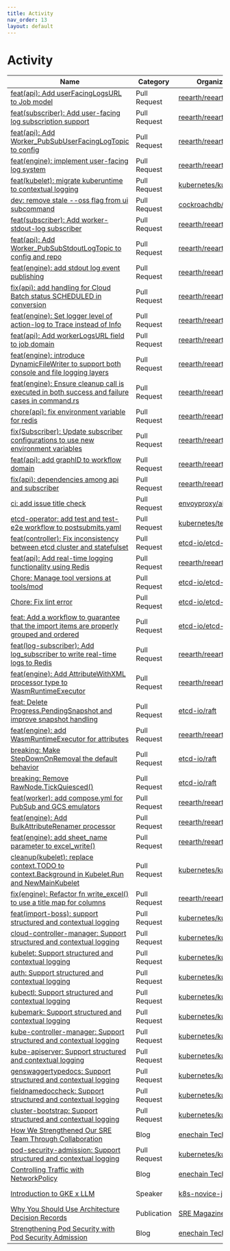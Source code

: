 ```yaml
---
title: Activity
nav_order: 13
layout: default
---
```


# Activity

| Name                                                                                             | Category     | Organization                                            | Date     |
| ------------------------------------------------------------------------------------------------ | ------------ | --------------------------------------------- | ------------------ |
| [feat(api): Add userFacingLogsURL to Job model](https://github.com/reearth/reearth-flow/pull/1332) | Pull Request | [reearth/reearth-flow](https://github.com/reearth/reearth-flow) | 2025-08|
| [feat(subscriber): Add user-facing log subscription support](https://github.com/reearth/reearth-flow/pull/1331) | Pull Request | [reearth/reearth-flow](https://github.com/reearth/reearth-flow) | 2025-08|
| [feat(api): Add Worker_PubSubUserFacingLogTopic to config](https://github.com/reearth/reearth-flow/pull/1304) | Pull Request | [reearth/reearth-flow](https://github.com/reearth/reearth-flow) | 2025-08|
| [feat(engine): implement user-facing log system](https://github.com/reearth/reearth-flow/pull/1222) | Pull Request | [reearth/reearth-flow](https://github.com/reearth/reearth-flow) | 2025-06|
| [feat(kubelet): migrate kuberuntime to contextual logging](https://github.com/kubernetes/kubernetes/pull/132427) | Pull Request | [kubernetes/kubernetes](https://github.com/kubernetes/kubernetes) | 2025-06|
| [dev: remove stale --oss flag from ui subcommand](https://github.com/cockroachdb/cockroach/pull/147978) | Pull Request | [cockroachdb/cockroach](https://github.com/cockroachdb/cockroach) | 2025-06|
| [feat(subscriber): Add worker-stdout-log subscriber](https://github.com/reearth/reearth-flow/pull/1199) | Pull Request | [reearth/reearth-flow](https://github.com/reearth/reearth-flow) | 2025-05|
| [feat(api): Add Worker_PubSubStdoutLogTopic to config and repo](https://github.com/reearth/reearth-flow/pull/1187) | Pull Request | [reearth/reearth-flow](https://github.com/reearth/reearth-flow) | 2025-05|
| [feat(engine): add stdout log event publishing](https://github.com/reearth/reearth-flow/pull/1167) | Pull Request | [reearth/reearth-flow](https://github.com/reearth/reearth-flow) | 2025-04|
| [fix(api): add handling for Cloud Batch status SCHEDULED in conversion](https://github.com/reearth/reearth-flow/pull/1156) | Pull Request | [reearth/reearth-flow](https://github.com/reearth/reearth-flow) | 2025-04|
| [feat(engine): Set logger level of action-log to Trace instead of Info](https://github.com/reearth/reearth-flow/pull/1132) | Pull Request | [reearth/reearth-flow](https://github.com/reearth/reearth-flow) | 2025-03|
| [feat(api): Add workerLogsURL field to job domain](https://github.com/reearth/reearth-flow/pull/1100) | Pull Request | [reearth/reearth-flow](https://github.com/reearth/reearth-flow) | 2025-03|
| [feat(engine): introduce DynamicFileWriter to support both console and file logging layers](https://github.com/reearth/reearth-flow/pull/1097) | Pull Request | [reearth/reearth-flow](https://github.com/reearth/reearth-flow) | 2025-03|
| [feat(engine): Ensure cleanup call is executed in both success and failure cases in command.rs](https://github.com/reearth/reearth-flow/pull/1045) | Pull Request | [reearth/reearth-flow](https://github.com/reearth/reearth-flow) | 2025-03|
| [chore(api): fix environment variable for redis](https://github.com/reearth/reearth-flow/pull/976) | Pull Request | [reearth/reearth-flow](https://github.com/reearth/reearth-flow) | 2025-03|
| [fix(Subscriber): Update subscriber configurations to use new environment variables](https://github.com/reearth/reearth-flow/pull/943) | Pull Request | [reearth/reearth-flow](https://github.com/reearth/reearth-flow) | 2025-02|
| [feat(api): add graphID to workflow domain](https://github.com/reearth/reearth-flow/pull/901) | Pull Request | [reearth/reearth-flow](https://github.com/reearth/reearth-flow) | 2025-02|
| [fix(api): dependencies among api and subscriber](https://github.com/reearth/reearth-flow/pull/888) | Pull Request | [reearth/reearth-flow](https://github.com/reearth/reearth-flow) | 2025-02|
| [ci: add issue title check](https://github.com/envoyproxy/ai-gateway/pull/273)                  | Pull Request | [envoyproxy/ai-gateway](https://github.com/envoyproxy/ai-gateway) | 2025-02|
| [etcd-operator: add test and test-e2e workflow to postsubmits.yaml](https://github.com/kubernetes/test-infra/pull/34233) | Pull Request | [kubernetes/test-infra](https://github.com/kubernetes/test-infra) | 2025-01|
| [feat(controller): Fix inconsistency between etcd cluster and statefulset](https://github.com/etcd-io/etcd-operator/pull/53) | Pull Request | [etcd-io/etcd-operator](https://github.com/etcd-io/etcd-operator) | 2025-01|
| [feat(api): Add real-time logging functionality using Redis](https://github.com/reearth/reearth-flow/pull/780) | Pull Request | [reearth/reearth-flow](https://github.com/reearth/reearth-flow) | 2025-01|
| [Chore: Manage tool versions at tools/mod](https://github.com/etcd-io/etcd-operator/pull/40)      | Pull Request | [etcd-io/etcd-operator](https://github.com/etcd-io/etcd-operator) | 2025-01|
| [Chore: Fix lint error](https://github.com/etcd-io/etcd-operator/pull/35)                     | Pull Request | [etcd-io/etcd-operator](https://github.com/etcd-io/etcd-operator) | 2025-01|
| [feat: Add a workflow to guarantee that the import items are properly grouped and ordered](https://github.com/etcd-io/etcd-operator/pull/24) | Pull Request | [etcd-io/etcd-operator](https://github.com/etcd-io/etcd-operator) | 2025-01|
| [feat(log-subscriber): Add log_subscriber to write real-time logs to Redis](https://github.com/reearth/reearth-flow/pull/735) | Pull Request | [reearth/reearth-flow](https://github.com/reearth/reearth-flow) | 2025-01|
| [feat(engine): Add AttributeWithXML processor type to WasmRuntimeExecutor](https://github.com/reearth/reearth-flow/pull/681) | Pull Request | [reearth/reearth-flow](https://github.com/reearth/reearth-flow) | 2024-12|
| [feat: Delete Progress.PendingSnapshot and improve snapshot handling](https://github.com/etcd-io/raft/pull/243) | Pull Request | [etcd-io/raft](https://github.com/etcd-io/raft)         | 2024-11|
| [feat(engine): add WasmRuntimeExecutor for attributes](https://github.com/reearth/reearth-flow/pull/636) | Pull Request | [reearth/reearth-flow](https://github.com/reearth/reearth-flow) | 2024-11|
| [breaking: Make StepDownOnRemoval the default behavior](https://github.com/etcd-io/raft/pull/239) | Pull Request | [etcd-io/raft](https://github.com/etcd-io/raft)         | 2024-11|
| [breaking: Remove RawNode.TickQuiesced()](https://github.com/etcd-io/raft/pull/237)              | Pull Request | [etcd-io/raft](https://github.com/etcd-io/raft)         | 2024-11|
| [feat(worker): add compose.yml for PubSub and GCS emulators](https://github.com/reearth/reearth-flow/pull/594) | Pull Request | [reearth/reearth-flow](https://github.com/reearth/reearth-flow) | 2024-10|
| [feat(engine): Add BulkAttributeRenamer processor](https://github.com/reearth/reearth-flow/pull/583) | Pull Request | [reearth/reearth-flow](https://github.com/reearth/reearth-flow) | 2024-10|
| [feat(engine): add sheet_name parameter to excel_write()](https://github.com/reearth/reearth-flow/pull/568) | Pull Request | [reearth/reearth-flow](https://github.com/reearth/reearth-flow) | 2024-10|
| [cleanup(kubelet): replace context.TODO to context.Background in Kubelet.Run and NewMainKubelet](https://github.com/kubernetes/kubernetes/pull/128027) | Pull Request | [kubernetes/kubernetes](https://github.com/kubernetes/kubernetes) | 2024-10|
| [fix(engine): Refactor fn write_excel() to use a title map for columns](https://github.com/reearth/reearth-flow/pull/566) | Pull Request | [reearth/reearth-flow](https://github.com/reearth/reearth-flow) | 2024-10|
| [feat(import-boss): support structured and contextual logging](https://github.com/kubernetes/kubernetes/pull/128024) | Pull Request | [kubernetes/kubernetes](https://github.com/kubernetes/kubernetes) | 2024-10|
| [cloud-controller-manager: Support structured and contextual logging](https://github.com/kubernetes/kubernetes/pull/127887) | Pull Request | [kubernetes/kubernetes](https://github.com/kubernetes/kubernetes) | 2024-10|
| [kubelet: Support structured and contextual logging](https://github.com/kubernetes/kubernetes/pull/127885) | Pull Request | [kubernetes/kubernetes](https://github.com/kubernetes/kubernetes) | 2024-10|
| [auth: Support structured and contextual logging](https://github.com/kubernetes/kubernetes/pull/127875) | Pull Request | [kubernetes/kubernetes](https://github.com/kubernetes/kubernetes) | 2024-10|
| [kubectl: Support structured and contextual logging](https://github.com/kubernetes/kubernetes/pull/127873) | Pull Request | [kubernetes/kubernetes](https://github.com/kubernetes/kubernetes) | 2024-10|
| [kubemark: Support structured and contextual logging](https://github.com/kubernetes/kubernetes/pull/127856) | Pull Request | [kubernetes/kubernetes](https://github.com/kubernetes/kubernetes) | 2024-10|
| [kube-controller-manager: Support structured and contextual logging](https://github.com/kubernetes/kubernetes/pull/127741) | Pull Request | [kubernetes/kubernetes](https://github.com/kubernetes/kubernetes) | 2024-09|
| [kube-apiserver: Support structured and contextual logging](https://github.com/kubernetes/kubernetes/pull/127727) | Pull Request | [kubernetes/kubernetes](https://github.com/kubernetes/kubernetes) | 2024-09|
| [genswaggertypedocs: Support structured and contextual logging](https://github.com/kubernetes/kubernetes/pull/127722) | Pull Request | [kubernetes/kubernetes](https://github.com/kubernetes/kubernetes) | 2024-09|
| [fieldnamedoccheck: Support structured and contextual logging](https://github.com/kubernetes/kubernetes/pull/127708) | Pull Request | [kubernetes/kubernetes](https://github.com/kubernetes/kubernetes) | 2024-09|
| [cluster-bootstrap: Support structured and contextual logging](https://github.com/kubernetes/kubernetes/pull/127658) | Pull Request | [kubernetes/kubernetes](https://github.com/kubernetes/kubernetes) | 2024-09|
| [How We Strengthened Our SRE Team Through Collaboration](https://techblog.enechain.com/entry/sre-join) | Blog         | [enechain TechBlog](https://techblog.enechain.com/) | 2024-08|
| [pod-security-admission: Support structured and contextual logging](https://github.com/kubernetes/kubernetes/pull/125193) | Pull Request | [kubernetes/kubernetes](https://github.com/kubernetes/kubernetes) | 2024-06|
| [Controlling Traffic with NetworkPolicy](https://techblog.enechain.com/entry/networkpolicy)         | Blog         | [enechain TechBlog](https://techblog.enechain.com/) | 2024-05|
| [Introduction to GKE x LLM](https://speakerdeck.com/soma00333/introduction-to-gke-x-llm)       | Speaker      | [k8s-novice-jp](https://k8s-novice-jp.connpass.com/) | 2024-04|
| [Why You Should Use Architecture Decision Records](https://sre-magazine.net/articles/1/soma00333/)       | Publication  | [SRE Magazine](https://sre-magazine.net/)       | 2024-04|
| [Strengthening Pod Security with Pod Security Admission](https://techblog.enechain.com/entry/pod-security-admission) | Blog         | [enechain TechBlog](https://techblog.enechain.com/) | 2024-03| 